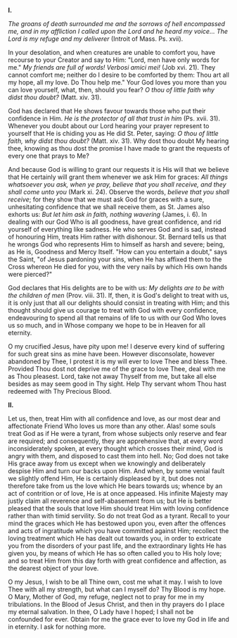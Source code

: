 
**I\.**

*The groans of death surrounded me and the sorrows of hell encompassed me, and in my affliction I called upon the Lord and he heard my voice\... The Lord is my refuge and my deliverer* (Introit of Mass. Ps. xvii).

In your desolation, and when creatures are unable to comfort you, have recourse to your Creator and say to Him: \"Lord, men have only words for me.\" *My friends are full of words! Verbosi amici mei!* (Job xvi. 21). They cannot comfort me; neither do I desire to be comforted by them: Thou art all my hope, all my love. Do Thou help me.\" Your God loves you more than you can love yourself, what, then, should you fear? *O thou of little faith why didst thou doubt?* (Matt. xiv. 31).

God has declared that He shows favour towards those who put their confidence in Him. *He is the protector of all that trust in him* (Ps. xvii. 31). Whenever you doubt about our Lord hearing your prayer represent to yourself that He is chiding you as He did St. Peter, saying: *O thou of little faith, why didst thou doubt?* (Matt. xiv. 31). Why dost thou doubt My hearing thee, knowing as thou dost the promise I have made to grant the requests of every one that prays to Me?

And because God is willing to grant our requests it is His will that we believe that He certainly will grant them whenever we ask Him for graces: *All things whatsoever you ask, when ye pray, believe that you shall receive, and they shall come unto you* (Mark xi. 24). Observe the words, *believe that you shall receive*; for they show that we must ask God for graces with a sure, unhesitating confidence that we shall receive them, as St. James also exhorts us: *But let him ask in faith, nothing wavering* (James, i. 6). In dealing with our God Who is all goodness, have great confidence, and rid yourself of everything like sadness. He who serves God and is sad, instead of honouring Him, treats Him rather with dishonour. St. Bernard tells us that he wrongs God who represents Him to himself as harsh and severe; being, as He is, Goodness and Mercy Itself. \"How can you entertain a doubt,\" says the Saint, \"of Jesus pardoning your sins, when He has affixed them to the Cross whereon He died for you, with the very nails by which His own hands were pierced?\"

God declares that His delights are to be with us: *My delights are to be with the children of men* (Prov. viii. 31). If, then, it is God\'s delight to treat with us, it is only just that all our delights should consist in treating with Him; and this thought should give us courage to treat with God with every confidence, endeavouring to spend all that remains of life to us with our God Who loves us so much, and in Whose company we hope to be in Heaven for all eternity.

O my crucified Jesus, have pity upon me! I deserve every kind of suffering for such great sins as mine have been. However disconsolate, however abandoned by Thee, I protest it is my will ever to love Thee and bless Thee. Provided Thou dost not deprive me of the grace to love Thee, deal with me as Thou pleasest. Lord, take not away Thyself from me, but take all else besides as may seem good in Thy sight. Help Thy servant whom Thou hast redeemed with Thy Precious Blood.

**II\.**

Let us, then, treat Him with all confidence and love, as our most dear and affectionate Friend Who loves us more than any other. Alas! some souls treat God as if He were a tyrant, from whose subjects only reserve and fear are required; and consequently, they are apprehensive that, at every word inconsiderately spoken, at every thought which crosses their mind, God is angry with them, and disposed to cast them into hell. No; God does not take His grace away from us except when we knowingly and deliberately despise Him and turn our backs upon Him. And when, by some venial fault we slightly offend Him, He is certainly displeased by it, but does not therefore take from us the love which He bears towards us; whence by an act of contrition or of love, He is at once appeased. His infinite Majesty may justly claim all reverence and self-abasement from us; but He is better pleased that the souls that love Him should treat Him with loving confidence rather than with timid servility. So do not treat God as a tyrant. Recall to your mind the graces which He has bestowed upon you, even after the offences and acts of ingratitude which you have committed against Him; recollect the loving treatment which He has dealt out towards you, in order to extricate you from the disorders of your past life, and the extraordinary lights He has given you, by means of which He has so often called you to His holy love; and so treat Him from this day forth with great confidence and affection, as the dearest object of your love.

O my Jesus, I wish to be all Thine own, cost me what it may. I wish to love Thee with all my strength, but what can I myself do? Thy Blood is my hope. O Mary, Mother of God, my refuge, neglect not to pray for me in my tribulations. In the Blood of Jesus Christ, and then in thy prayers do I place my eternal salvation. In thee, O Lady have I hoped; I shall not be confounded for ever. Obtain for me the grace ever to love my God in life and in eternity. I ask for nothing more.

